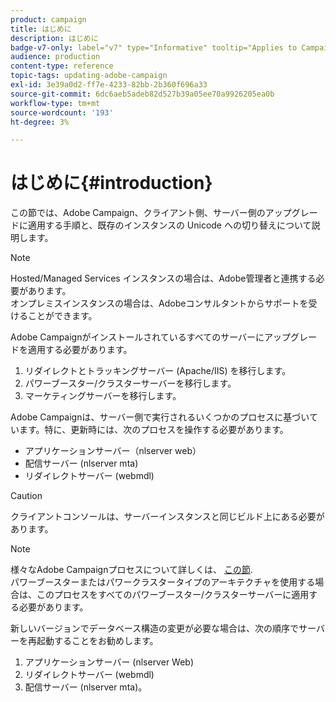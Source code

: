 ```yaml
---
product: campaign
title: はじめに
description: はじめに
badge-v7-only: label="v7" type="Informative" tooltip="Applies to Campaign Classic v7 only"
audience: production
content-type: reference
topic-tags: updating-adobe-campaign
exl-id: 3e39a0d2-ff7e-4233-82bb-2b360f696a33
source-git-commit: 6dc6aeb5adeb82d527b39a05ee70a9926205ea0b
workflow-type: tm+mt
source-wordcount: '193'
ht-degree: 3%

---
```


# はじめに{#introduction}



この節では、Adobe Campaign、クライアント側、サーバー側のアップグレードに適用する手順と、既存のインスタンスの Unicode への切り替えについて説明します。

>[!NOTE]
>
>Hosted/Managed Services インスタンスの場合は、Adobe管理者と連携する必要があります。\
>オンプレミスインスタンスの場合は、Adobeコンサルタントからサポートを受けることができます。

Adobe Campaignがインストールされているすべてのサーバーにアップグレードを適用する必要があります。

1. リダイレクトとトラッキングサーバー (Apache/IIS) を移行します。
1. パワーブースター/クラスターサーバーを移行します。
1. マーケティングサーバーを移行します。

Adobe Campaignは、サーバー側で実行されるいくつかのプロセスに基づいています。特に、更新時には、次のプロセスを操作する必要があります。

* アプリケーションサーバー（nlserver web）
* 配信サーバー (nlserver mta)
* リダイレクトサーバー (webmdl)

>[!CAUTION]
>
>クライアントコンソールは、サーバーインスタンスと同じビルド上にある必要があります。

>[!NOTE]
>
>様々なAdobe Campaignプロセスについて詳しくは、 [この節](../../installation/using/general-architecture.md#logical-application-layer).\
>パワーブースターまたはパワークラスタータイプのアーキテクチャを使用する場合は、このプロセスをすべてのパワーブースター/クラスターサーバーに適用する必要があります。

新しいバージョンでデータベース構造の変更が必要な場合は、次の順序でサーバーを再起動することをお勧めします。

1. アプリケーションサーバー (nlserver Web)
1. リダイレクトサーバー (webmdl)
1. 配信サーバー (nlserver mta)。
